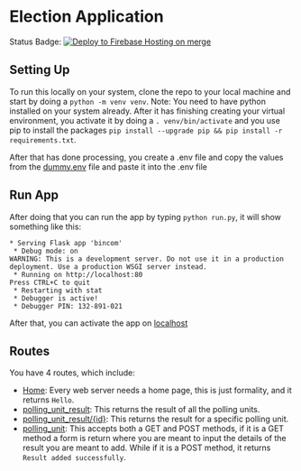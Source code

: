# Election Application

Status Badge: [![Deploy to Firebase Hosting on merge](https://github.com/jamesconfy/bincomx/actions/workflows/firebase-hosting-merge.yml/badge.svg)](https://github.com/jamesconfy/bincomx/actions/workflows/firebase-hosting-merge.yml)

## Setting Up

To run this locally on your system, clone the repo to your local machine and start by doing a `python -m venv venv`. Note: You need to have python installed on your system already. After it has finishing creating your virtual environment, you activate it by doing a `. venv/bin/activate` and you use pip to install the packages `pip install --upgrade pip && pip install -r requirements.txt`.

After that has done processing, you create a .env file and copy the values from the [dummy.env](dummy.env) file and paste it into the .env file

## Run App

After doing that you can run the app by typing `python run.py`, it will show something like this:

```terminal
* Serving Flask app 'bincom'
 * Debug mode: on
WARNING: This is a development server. Do not use it in a production deployment. Use a production WSGI server instead.
 * Running on http://localhost:80
Press CTRL+C to quit
 * Restarting with stat
 * Debugger is active!
 * Debugger PIN: 132-891-021
```

After that, you can activate the app on [localhost](http://localhost:80)

## Routes

You have 4 routes, which include:

- [Home](http://localhost:80): Every web server needs a home page, this is just formality, and it returns `Hello`.
- [polling_unit_result](http://localhost:80/polling_unit_result): This returns the result of all the polling units.
- [polling_unit_result/{id}](http://localhost:80/polling_unit_result/8): This returns the result for a specific polling unit.
- [polling_unit](http://localhost:80/polling_unit): This accepts both a GET and POST methods, if it is a GET method a form is return where you are meant to input the details of the result you are meant to add. While if it is a POST method, it returns `Result added successfully`.
